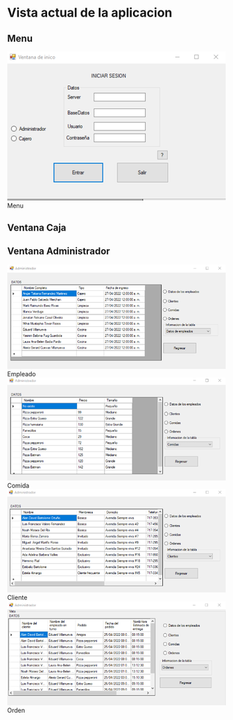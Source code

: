 # Vista actual de la aplicacion  

## Menu
![Menu](./Menu.png)  
Menu
## Ventana Caja

## Ventana Administrador
![Datos del empleado](./Admin_Empleado.png)  
Empleado  
![Comida](./Admin_Comida.png)  
Comida  
![Cliente](./Admin_Cliente.png)  
Cliente  
![Orden](./Admin_Orden.png)  
Orden
